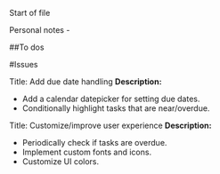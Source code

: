 Start of file

Personal notes -

##To dos

#Issues

Title: Add due date handling
**Description:**

- Add a calendar datepicker for setting due dates.
- Conditionally highlight tasks that are near/overdue.

Title: Customize/improve user experience
**Description:**

- Periodically check if tasks are overdue.
- Implement custom fonts and icons.
- Customize UI colors.
